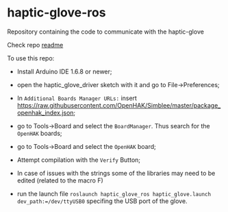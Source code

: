 # haptic-glove-ros
Repository containing the code to communicate with the haptic-glove




Check repo [readme](https://github.com/samisnotinsane/arq-teleop-robot/tree/bura_de)



To use this repo:

- Install Arduino IDE 1.6.8 or newer;
- open the haptic_glove_driver sketch with it and go to File->Preferences;
- In `Additional Boards Manager URLs:` insert https://raw.githubusercontent.com/OpenHAK/Simblee/master/package_openhak_index.json;
- go to Tools->Board and select the `BoardManager`. Thus search for the `OpenHAK` boards; 
- go to Tools->Board and select the `OpenHAK` board;
- Attempt compilation with the `Verify` Button;
- In case of issues with the strings some of the libraries may need to be edited (related to the macro F)

- run the launch file `roslaunch haptic_glove_ros haptic_glove.launch dev_path:=/dev/ttyUSB0` specifing the USB port of the glove.